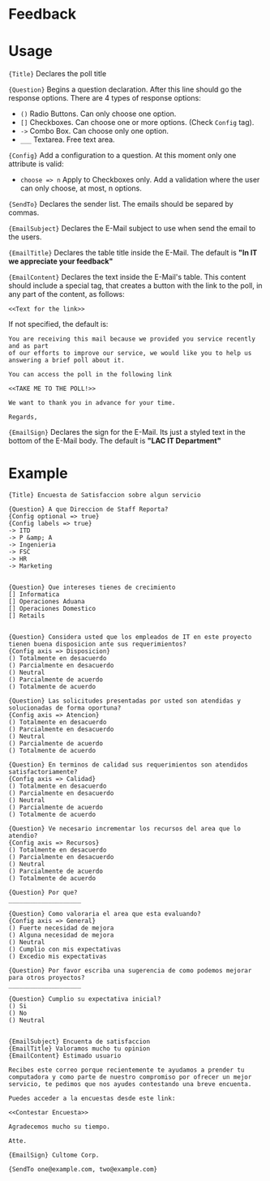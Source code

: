 Feedback
==============

Usage
====

```{Title}``` Declares the poll title

```{Question}``` Begins a question declaration. After this line should go the response options. There are 4 types of response options:

  * ```()``` Radio Buttons. Can only choose one option.
  * ```[]``` Checkboxes. Can choose one or more options. (Check ```Config``` tag).
  * ```->``` Combo Box. Can choose only one option.
  * ```___``` Textarea. Free text area.

```{Config}``` Add a configuration to a question. At this moment only one attribute is valid:

  * ```choose => n``` Apply to Checkboxes only. Add a validation where the user can only choose, at most, n options.

```{SendTo}``` Declares the sender list. The emails should be separed by commas.

```{EmailSubject}``` Declares the E-Mail subject to use when send the email to the users.

```{EmailTitle}``` Declares the table title inside the E-Mail. The default is **"In IT we appreciate your feedback"**

```{EmailContent}``` Declares the text inside the E-Mail's table. This content should include a special tag, that creates a button with the link to the poll, in any part of the content, as follows:

```<<Text for the link>>```

If not specified, the default is:

```
You are receiving this mail because we provided you service recently and as part 
of our efforts to improve our service, we would like you to help us answering a brief poll about it.

You can access the poll in the following link

<<TAKE ME TO THE POLL!>>

We want to thank you in advance for your time.

Regards,
```

```{EmailSign}``` Declares the sign for the E-Mail. Its just a styled text in the bottom of the E-Mail body. The default is **"LAC IT Department"**

Example
=======
```
{Title} Encuesta de Satisfaccion sobre algun servicio

{Question} A que Direccion de Staff Reporta? 
{Config optional => true}
{Config labels => true}
-> ITD
-> P &amp; A
-> Ingenieria
-> FSC
-> HR
-> Marketing


{Question} Que intereses tienes de crecimiento
[] Informatica
[] Operaciones Aduana
[] Operaciones Domestico
[] Retails


{Question} Considera usted que los empleados de IT en este proyecto tienen buena disposicion ante sus requerimientos?
{Config axis => Disposicion}
() Totalmente en desacuerdo
() Parcialmente en desacuerdo
() Neutral
() Parcialmente de acuerdo
() Totalmente de acuerdo

{Question} Las solicitudes presentadas por usted son atendidas y solucionadas de forma oportuna?
{Config axis => Atencion}
() Totalmente en desacuerdo
() Parcialmente en desacuerdo
() Neutral
() Parcialmente de acuerdo
() Totalmente de acuerdo

{Question} En terminos de calidad sus requerimientos son atendidos satisfactoriamente?
{Config axis => Calidad}
() Totalmente en desacuerdo
() Parcialmente en desacuerdo
() Neutral
() Parcialmente de acuerdo
() Totalmente de acuerdo

{Question} Ve necesario incrementar los recursos del area que lo atendio?
{Config axis => Recursos}
() Totalmente en desacuerdo
() Parcialmente en desacuerdo
() Neutral
() Parcialmente de acuerdo
() Totalmente de acuerdo

{Question} Por que?
____________________

{Question} Como valoraria el area que esta evaluando?
{Config axis => General}
() Fuerte necesidad de mejora
() Alguna necesidad de mejora
() Neutral
() Cumplio con mis expectativas
() Excedio mis expectativas

{Question} Por favor escriba una sugerencia de como podemos mejorar para otros proyectos?
____________________

{Question} Cumplio su expectativa inicial?
() Si
() No
() Neutral


{EmailSubject} Encuenta de satisfaccion
{EmailTitle} Valoramos mucho tu opinion
{EmailContent} Estimado usuario

Recibes este correo porque recientemente te ayudamos a prender tu computadora y como parte de nuestro compromiso por ofrecer un mejor servicio, te pedimos que nos ayudes contestando una breve encuenta.

Puedes acceder a la encuestas desde este link:

<<Contestar Encuesta>>

Agradecemos mucho su tiempo.

Atte.

{EmailSign} Cultome Corp.

{SendTo one@example.com, two@example.com}
```